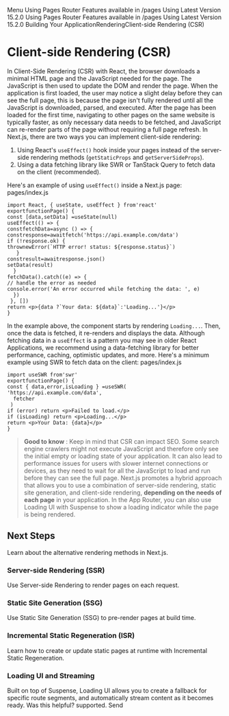 Menu
Using Pages Router
Features available in /pages
Using Latest Version
15.2.0
Using Pages Router
Features available in /pages
Using Latest Version
15.2.0
Building Your ApplicationRenderingClient-side Rendering (CSR)
# Client-side Rendering (CSR)
In Client-Side Rendering (CSR) with React, the browser downloads a minimal HTML page and the JavaScript needed for the page. The JavaScript is then used to update the DOM and render the page. When the application is first loaded, the user may notice a slight delay before they can see the full page, this is because the page isn't fully rendered until all the JavaScript is downloaded, parsed, and executed.
After the page has been loaded for the first time, navigating to other pages on the same website is typically faster, as only necessary data needs to be fetched, and JavaScript can re-render parts of the page without requiring a full page refresh.
In Next.js, there are two ways you can implement client-side rendering:
  1. Using React's `useEffect()` hook inside your pages instead of the server-side rendering methods (`getStaticProps` and `getServerSideProps`).
  2. Using a data fetching library like SWR or TanStack Query to fetch data on the client (recommended).


Here's an example of using `useEffect()` inside a Next.js page:
pages/index.js
```
import React, { useState, useEffect } from'react'
exportfunctionPage() {
const [data,setData] =useState(null)
useEffect(() => {
constfetchData=async () => {
constresponse=awaitfetch('https://api.example.com/data')
if (!response.ok) {
thrownewError(`HTTP error! status: ${response.status}`)
   }
constresult=awaitresponse.json()
setData(result)
  }
fetchData().catch((e) => {
// handle the error as needed
console.error('An error occurred while fetching the data: ', e)
  })
 }, [])
return <p>{data ?`Your data: ${data}`:'Loading...'}</p>
}
```

In the example above, the component starts by rendering `Loading...`. Then, once the data is fetched, it re-renders and displays the data.
Although fetching data in a `useEffect` is a pattern you may see in older React Applications, we recommend using a data-fetching library for better performance, caching, optimistic updates, and more. Here's a minimum example using SWR to fetch data on the client:
pages/index.js
```
import useSWR from'swr'
exportfunctionPage() {
const { data,error,isLoading } =useSWR(
'https://api.example.com/data',
  fetcher
 )
if (error) return <p>Failed to load.</p>
if (isLoading) return <p>Loading...</p>
return <p>Your Data: {data}</p>
}
```

> **Good to know** :
> Keep in mind that CSR can impact SEO. Some search engine crawlers might not execute JavaScript and therefore only see the initial empty or loading state of your application. It can also lead to performance issues for users with slower internet connections or devices, as they need to wait for all the JavaScript to load and run before they can see the full page. Next.js promotes a hybrid approach that allows you to use a combination of server-side rendering, static site generation, and client-side rendering, **depending on the needs of each page** in your application. In the App Router, you can also use Loading UI with Suspense to show a loading indicator while the page is being rendered.
## Next Steps
Learn about the alternative rendering methods in Next.js.
### Server-side Rendering (SSR)
Use Server-side Rendering to render pages on each request.
### Static Site Generation (SSG)
Use Static Site Generation (SSG) to pre-render pages at build time.
### Incremental Static Regeneration (ISR)
Learn how to create or update static pages at runtime with Incremental Static Regeneration.
### Loading UI and Streaming
Built on top of Suspense, Loading UI allows you to create a fallback for specific route segments, and automatically stream content as it becomes ready.
Was this helpful?
supported.
Send
